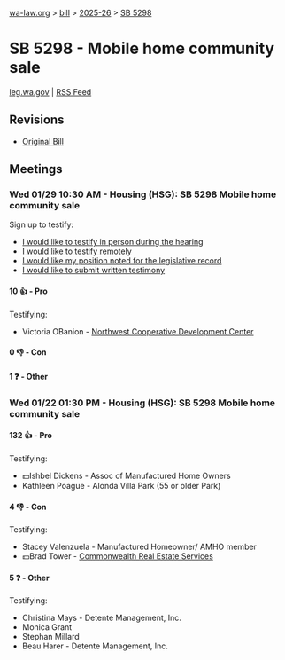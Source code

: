 [wa-law.org](/) > [bill](/bill/) > [2025-26](/bill/2025-26/) > [SB 5298](/bill/2025-26/sb/5298/)

# SB 5298 - Mobile home community sale
[leg.wa.gov](https://app.leg.wa.gov/billsummary?BillNumber=5298&Year=2025&Initiative=false) | [RSS Feed](./rss.xml)

## Revisions
* [Original Bill](1/)

## Meetings
### Wed 01/29 10:30 AM - Housing (HSG): SB 5298 Mobile home community sale
Sign up to testify:
* [I would like to testify in person during the hearing](https://app.leg.wa.gov/csi/Testifier/Add?chamber=House&mId=32600&aId=162263&caId=25000&tId=1)
* [I would like to testify remotely](https://app.leg.wa.gov/csi/Testifier/Add?chamber=House&mId=32600&aId=162263&caId=25000&tId=2)
* [I would like my position noted for the legislative record](https://app.leg.wa.gov/csi/Testifier/Add?chamber=House&mId=32600&aId=162263&caId=25000&tId=3)
* [I would like to submit written testimony](https://app.leg.wa.gov/csi/Testifier/Add?chamber=House&mId=32600&aId=162263&caId=25000&tId=4)

#### 10 👍 - Pro
Testifying:
* Victoria OBanion - [Northwest Cooperative Development Center](/org/northwest_cooperative_development_center/)

#### 0 👎 - Con

#### 1 ❓ - Other

### Wed 01/22 01:30 PM - Housing (HSG): SB 5298 Mobile home community sale
#### 132 👍 - Pro
Testifying:
* 💵Ishbel Dickens - Assoc of Manufactured Home Owners
* Kathleen Poague - Alonda Villa Park (55 or older Park)

#### 4 👎 - Con
Testifying:
* Stacey Valenzuela - Manufactured Homeowner/ AMHO member
* 💵Brad Tower - [Commonwealth Real Estate Services](/org/commonwealth_real_estate_services/)

#### 5 ❓ - Other
Testifying:
* Christina Mays - Detente Management, Inc.
* Monica Grant
* Stephan Millard
* Beau Harer - Detente Management, Inc.
